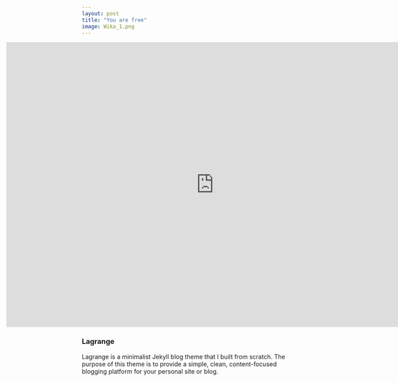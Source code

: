 ```yaml
---
layout: post
title: "You are free"
image: Wika_1.png
---
```


<iframe class="featured-image" frameborder="0" src="https://itch.io/embed-upload/7394015?color=333333" allowfullscreen="" width="960" height="660" style=" margin-left: -175px !important; ">Play You Are Free on itch.io</iframe>

### Lagrange

Lagrange is a minimalist Jekyll blog theme that I built from scratch. The purpose of this theme is to provide a simple, clean, content-focused blogging platform for your personal site or blog.
